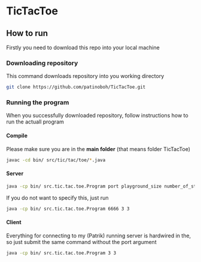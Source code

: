 # TicTacToe

## How to run

Firstly you need to download this repo into your local machine

### Downloading repository

This command downloads repository into you working directory

```bash
git clone https://github.com/patinoboh/TicTacToe.git
```

### Running the program

When you successfully downloaded repository, follow instructions how to run the actuall program

#### Compile

Please make sure you are in the **main folder** (that means folder TicTacToe)

```bash
javac -cd bin/ src/tic/tac/toe/*.java
```

#### Server

```bash
java -cp bin/ src.tic.tac.toe.Program port playground_size number_of_stones_to_connect
```

If you do not want to specify this, just run

```bash
java -cp bin/ src.tic.tac.toe.Program 6666 3 3
```

#### Client

Everything for connecting to my (Patrik) running server is hardwired in the, so just submit the same command without the port argument

```bash
java -cp bin/ src.tic.tac.toe.Program 3 3
```
